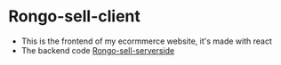 <h1>Rongo-sell-client</h1>
<ul>
<li>This is the frontend of my ecormmerce website, it's made with react </li>
<li>The backend code <a href="https://github.com/Imranyy/Rongo-sell-serverside.git" target="_blank">Rongo-sell-serverside</a></li>
</ul>
